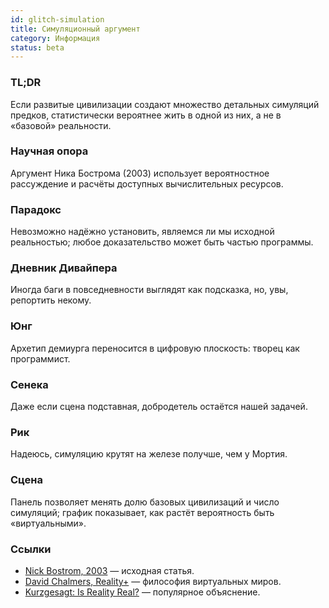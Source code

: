 ```yaml
---
id: glitch-simulation
title: Симуляционный аргумент
category: Информация
status: beta
---
```


### TL;DR

Если развитые цивилизации создают множество детальных симуляций предков, статистически вероятнее жить в одной из них, а не в «базовой» реальности.

### Научная опора

Аргумент Ника Бострома (2003) использует вероятностное рассуждение и расчёты доступных вычислительных ресурсов.

### Парадокс

Невозможно надёжно установить, являемся ли мы исходной реальностью; любое доказательство может быть частью программы.

### Дневник Дивайпера

Иногда баги в повседневности выглядят как подсказка, но, увы, репортить некому.

### Юнг

Архетип демиурга переносится в цифровую плоскость: творец как программист.

### Сенека

Даже если сцена подставная, добродетель остаётся нашей задачей.

### Рик

Надеюсь, симуляцию крутят на железе получше, чем у Мортия.

### Сцена

Панель позволяет менять долю базовых цивилизаций и число симуляций; график показывает, как растёт вероятность быть «виртуальными».

### Ссылки

- [Nick Bostrom, 2003](https://www.simulation-argument.com/) — исходная статья.
- [David Chalmers, Reality+](https://www.davidchalmers.com/realityplus.html) — философия виртуальных миров.
- [Kurzgesagt: Is Reality Real?](https://www.youtube.com/watch?v=tlTKTTt47WE) — популярное объяснение.

